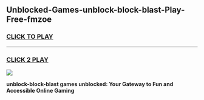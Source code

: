 
## Unblocked-Games-unblock-block-blast-Play-Free-fmzoe
<h3>
<a href="https://premium76.site?title=unblock-block-blast&ref=20M">CLICK TO PLAY</a></h3>
<hr>

<h3>
<a href="https://premium76.site?title=unblock-block-blast&ref=20M">CLICK 2 PLAY</a>
  
</h3>

<a href="https://premium76.site?title=unblock-block-blast&ref=19M"><img src="https://clearcache.store/games.png"></a>


**unblock-block-blast games unblocked: Your Gateway to Fun and Accessible Online Gaming**
